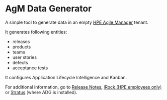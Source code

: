 <h1>AgM Data Generator</h1>

A simple tool to generate data in an empty 
<a href="https://saas.hpe.com/en-us/software/agile-project-management-software-development">HPE Agile Manager</a> tenant.

It generates following entities:
<ul>
  <li>releases</li>
  <li>products</li>
  <li>teams</li>
  <li>user stories</li>
  <li>defects</li>
  <li>acceptance tests</li>
</ul>

It configures Application Lifecycle Intelligence and Kanban.

For additional information, go to [Release Notes](src/main/resources/release-notes.txt),
<a href="https://irock.jiveon.com/docs/DOC-122103">IRock (HPE employees only)</a> or
<a href="https://mpp.hpswdemoportal.com/service?search=codar">Stratus</a> (where ADG is installed).
